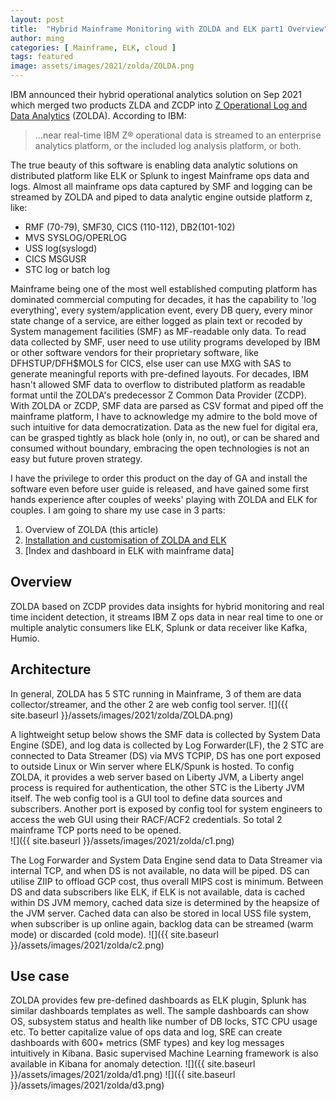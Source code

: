 ```yaml
---
layout: post
title:  "Hybrid Mainframe Monitoring with ZOLDA and ELK part1 Overview"
author: ming
categories: [ Mainframe, ELK, cloud ]
tags: featured
image: assets/images/2021/zolda/ZOLDA.png
---
```

IBM announced their hybrid operational analytics solution on Sep 2021 which merged two products ZLDA and ZCDP into [Z Operational Log and Data Analytics](https://www.ibm.com/products/z-log-and-data-analytics) (ZOLDA).
According to IBM:
>...near real-time IBM Z® operational data is streamed to an enterprise analytics platform, or the included log analysis platform, or both.

The true beauty of this software is enabling data analytic solutions on distributed platform like ELK or Splunk to ingest Mainframe ops data and logs.  Almost all mainframe ops data captured by SMF and logging can be streamed by ZOLDA and piped to data analytic engine outside platform z, like:
* RMF (70-79), SMF30, CICS (110-112), DB2(101-102)
* MVS SYSLOG/OPERLOG
* USS log(syslogd)
* CICS MSGUSR
* STC log or batch log

Mainframe being one of the most well established computing platform has dominated commercial computing for decades, it has the capability to 'log everything', every system/application event, every DB query, every minor state change of a service, are either logged as plain text or recoded by System management facilities (SMF) as MF-readable only data. To read data collected by SMF, user need to use utility programs developed by IBM or other software vendors for their proprietary software, like DFHSTUP/DFH$MOLS for CICS, else user can use MXG with SAS to generate meaningful reports with pre-defined layouts. For decades, IBM hasn't allowed SMF data to overflow to distributed platform as readable format until the ZOLDA's predecessor Z Common Data Provider (ZCDP). With ZOLDA or ZCDP, SMF data are parsed as CSV format and piped off the mainframe platform, I have to acknowledge my admire to the bold move of such intuitive for data democratization. Data as the new fuel for digital era, can be grasped tightly as black hole (only in, no out), or can be shared and consumed without boundary, embracing the open technologies is not an easy but future proven strategy.

I have the privilege to order this product on the day of GA and install the software even before user guide is released, and have gained some first hands experience after couples of weeks' playing with ZOLDA and ELK for couples. I am going to share my use case in 3 parts:
1. Overview of ZOLDA (this article)
2. [Installation and customisation of ZOLDA and ELK](https://mainframe2cloud.com/Hybrid-Mainframe-Monitoring-with-ZOLDA&ELK-02-setup/)
3. [Index and dashboard in ELK with mainframe data]

## Overview
ZOLDA based on ZCDP provides data insights for hybrid monitoring and real time incident detection, it streams IBM Z ops data in near real time to one or multiple analytic consumers like ELK, Splunk or data receiver like Kafka, Humio.

## Architecture
In general, ZOLDA has 5 STC running in Mainframe, 3 of them are data collector/streamer, and the other 2 are web config tool server.
![]({{ site.baseurl }}/assets/images/2021/zolda/ZOLDA.png)

A lightweight setup below shows the SMF data is collected by System Data Engine (SDE), and log data is collected by Log Forwarder(LF), the 2 STC are connected to Data Streamer (DS) via MVS TCPIP, DS has one port exposed to outside Linux or Win server where ELK/Spunk is hosted. To config ZOLDA, it provides a web server based on Liberty JVM, a Liberty angel process is required for authentication, the other STC is the Liberty JVM itself. The web config tool is a GUI tool to define data sources and subscribers. Another port is exposed by config tool for system engineers to access the web GUI using their RACF/ACF2 credentials. So total 2 mainframe TCP ports need to be opened.  
![]({{ site.baseurl }}/assets/images/2021/zolda/c1.png)

The Log Forwarder and System Data Engine send data to Data Streamer via internal TCP, and when DS is not available, no data will be piped. DS can utilise ZIIP to offload GCP cost, thus overall MIPS cost is minimum. Between DS and data subscribers like ELK, if ELK is not available, data is cached within DS JVM memory, cached data size is determined by the heapsize of the JVM server. Cached data can also be stored in local USS file system, when subscriber is up online again, backlog data can be streamed (warm mode) or discarded (cold mode).
![]({{ site.baseurl }}/assets/images/2021/zolda/c2.png)

## Use case
ZOLDA provides few pre-defined dashboards as ELK plugin, Splunk has similar dashboards templates as well. The sample dashboards can show OS, subsystem status and health like number of DB locks, STC CPU usage etc. To better capitalize value of ops data and log, SRE can create dashboards with 600+ metrics (SMF types) and key log messages intuitively in Kibana.  Basic supervised Machine Learning framework is also available in Kibana for anomaly detection.
![]({{ site.baseurl }}/assets/images/2021/zolda/d1.png)
![]({{ site.baseurl }}/assets/images/2021/zolda/d3.png)
